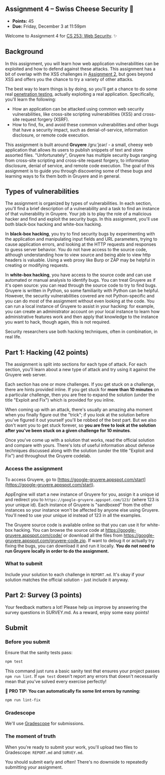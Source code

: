## Assignment 4 – Swiss Cheese Security 🧀

- **Points:** 45
- **Due:** Friday, December 3 at 11:59pm

Welcome to Assignment 4 for [CS 253: Web Security](https://cs253.stanford.edu). ✨

## Background

In this assignment, you will learn how web application vulnerabilities can be exploited and how to defend against these attacks. This assignment has a bit of overlap with the XSS challenges in [Assignment 2](/assign2), but goes beyond XSS and offers you the chance to try a variety of other attacks.

The best way to learn things is by doing, so you'll get a chance to do some real [penetration testing](https://en.wikipedia.org/wiki/Penetration_test), actually exploiting a real application. Specifically, you'll learn the following:

- How an application can be attacked using common web security vulnerabilities, like cross-site scripting vulnerabilities (XSS) and cross-site request forgery (XSRF).
- How to find, fix, and avoid these common vulnerabilities and other bugs that have a security impact, such as denial-of-service, information disclosure, or remote code execution.

This assignment is built around **Gruyere** /ɡruːˈjɛər/ - a small, cheesy web application that allows its users to publish snippets of text and store assorted files. "Unfortunately", Gruyere has multiple security bugs ranging from cross-site scripting and cross-site request forgery, to information disclosure, denial of service, and remote code execution. The goal of this assignment is to guide you through discovering some of these bugs and learning ways to fix them both in Gruyere and in general.

## Types of vulnerabilities

The assignment is organized by types of vulnerabilities. In each section, you'll find a brief description of a vulnerability and a task to find an instance of that vulnerability in Gruyere. Your job is to play the role of a malicious hacker and find and exploit the security bugs. In this assignment, you'll use both black-box hacking and white-box hacking.

In **black-box hacking**, you try to find security bugs by experimenting with the application and manipulating input fields and URL parameters, trying to cause application errors, and looking at the HTTP requests and responses to guess server behavior. You do not have access to the source code, although understanding how to view source and being able to view http headers is valuable. Using a web proxy like Burp or ZAP may be helpful in creating or modifying requests.

In **white-box hacking**, you have access to the source code and can use automated or manual analysis to identify bugs. You can treat Gruyere as if it's open source: you can read through the source code to try to find bugs. Gruyere is written in Python, so some familiarity with Python can be helpful. However, the security vulnerabilities covered are not Python-specific and you can do most of the assignment without even looking at the code. You can run a local instance of Gruyere to assist in your hacking: for example, you can create an administrator account on your local instance to learn how administrative features work and then apply that knowledge to the instance you want to hack, though again, this is not required.

Security researchers use both hacking techniques, often in combination, in real life.

## Part 1: Hacking (42 points)

The assignment is split into sections for each type of attack. For each section, you'll learn about a new type of attack and try using it against the Gruyere web server.

Each section has one or more challenges. If you get stuck on a challenge, there are hints provided inline. If you get stuck for **more than 10 minutes** on a particular challenge, then you are free to expand the solution (under the title "Exploit and Fix") which is provided for you inline.

When coming up with an attack, there's usually an amazing aha moment when you finally figure out the "trick"; if you look at the solution before you've figured it out yourself you'll be robbed of the best part. But we also don't want you to get stuck forever, so **you are free to look at the solution after you've been stuck on a given challenge for 10 minutes**.

Once you've come up with a solution that works, read the official solution and compare with yours. There's lots of useful information about defense techniques discussed along with the solution (under the title "Exploit and Fix") and throughout the Gruyere codelab.

### Access the assignment

To access Gruyere, go to [https://google-gruyere.appspot.com/start](https://google-gruyere.appspot.com/start).

AppEngine will start a new instance of Gruyere for you, assign it a unique id and redirect you to `https://google-gruyere.appspot.com/123/` (where 123 is your unique id). Each instance of Gruyere is "sandboxed" from the other instances so your instance won't be affected by anyone else using Gruyere. You'll need to use your unique id instead of 123 in all the examples.

The Gruyere source code is available online so that you can use it for white-box hacking. You can browse the source code at https://google-gruyere.appspot.com/code/ or download all the files from https://google-gruyere.appspot.com/gruyere-code.zip. If want to debug it or actually try fixing the bugs, you can download it and run it locally. **You do not need to run Gruyere locally in order to do the assignment.**

### What to submit

Include your solution to each challenge in `REPORT.md`. It's okay if your solution matches the official solution - just include it anyway.

## Part 2: Survey (3 points)
Your feedback matters a lot! Please help us improve by answering the survey questions in SURVEY.md. As a reward, enjoy some easy points!

## Submit

### Before you submit

Ensure that the sanity tests pass:

```sh
npm test
```

This command just runs a basic sanity test that ensures your project passes `npm run lint`. If `npm test` doesn't report any errors that doesn't necessarily mean that you've solved every exercise perfectly!

**🌟 PRO TIP: You can automatically fix some lint errors by running:**

```sh
npm run lint-fix
```

### Gradescope

We'll use [Gradescope](https://gradescope.com/) for submissions.

### The moment of truth

When you're ready to submit your work, you'll upload two files to Gradescope: `REPORT.md` and `SURVEY.md`.

You should submit early and often! There's no downside to repeatedly submitting your assignment.
